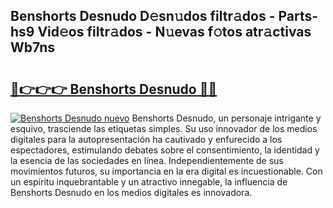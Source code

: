 ## Benshorts Desnudo D𝚎sn𝚞dos filtr𝚊dos - Parts-hs9 Vid𝚎os filtr𝚊dos - N𝚞evas f𝚘tos atr𝚊ctivas Wb7ns

# <h2><a href="http://mb5jvf.tromn.icu/?c=Benshorts+Desnudo">🔗👉👉👉 Benshorts Desnudo 🔗🔗</a></h2>

[![Benshorts Desnudo nuevo](https://i.imgur.com/pEAQMta.gif)](http://mb5jvf.tromn.icu/?c=Benshorts+Desnudo)
Benshorts Desnudo, un personaje intrigante y esquivo, trasciende las etiquetas simples. Su uso innovador de los medios digitales para la autopresentación ha cautivado y enfurecido a los espectadores, estimulando debates sobre el consentimiento, la identidad y la esencia de las sociedades en línea. Independientemente de sus movimientos futuros, su importancia en la era digital es incuestionable. Con un espíritu inquebrantable y un atractivo innegable, la influencia de Benshorts Desnudo en los medios digitales es innovadora.
